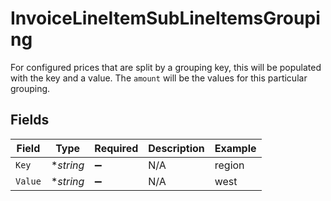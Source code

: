 # InvoiceLineItemSubLineItemsGrouping

For configured prices that are split by a grouping key, this will be populated with the key and a value. The `amount` will be the values for this particular grouping.


## Fields

| Field              | Type               | Required           | Description        | Example            |
| ------------------ | ------------------ | ------------------ | ------------------ | ------------------ |
| `Key`              | **string*          | :heavy_minus_sign: | N/A                | region             |
| `Value`            | **string*          | :heavy_minus_sign: | N/A                | west               |